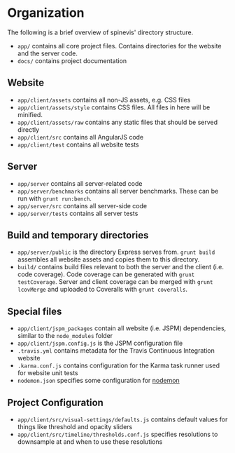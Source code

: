 # Organization

The following is a brief overview of spinevis' directory structure.

 - `app/` contains all core project files. Contains directories for the website and the server code.
 - `docs/` contains project documentation

## Website

 - `app/client/assets` contains all non-JS assets, e.g. CSS files
 - `app/client/assets/style` contains CSS files. All files in here will be minified.
 - `app/client/assets/raw` contains any static files that should be served directly
 - `app/client/src` contains all AngularJS code
 - `app/client/test` contains all website tests

## Server

 - `app/server` contains all server-related code
 - `app/server/benchmarks` contains all server benchmarks. These can be run with `grunt run:bench`.
 - `app/server/src` contains all server-side code
 - `app/server/tests` contains all server tests

## Build and temporary directories

 - `app/server/public` is the directory Express serves from. `grunt build` assembles all website assets and copies them to this directory.
 - `build/` contains build files relevant to both the server and the client (i.e. code coverage). Code coverage can be generated with `grunt testCoverage`. Server and client coverage can be merged with `grunt lcovMerge` and uploaded to Coveralls with `grunt coveralls`.

## Special files

 - `app/client/jspm_packages` contain all website (i.e. JSPM) dependencies, similar to the `node_modules` folder
 - `app/client/jspm.config.js` is the JSPM configuration file
 - `.travis.yml` contains metadata for the Travis Continuous Integration website
 - `.karma.conf.js` contains configuration for the Karma task runner used for website unit tests
 - `nodemon.json` specifies some configuration for [nodemon](https://github.com/remy/nodemon)

## Project Configuration

 - `app/client/src/visual-settings/defaults.js` contains default values for things like threshold and opacity sliders
 - `app/client/src/timeline/thresholds.conf.js` specifies resolutions to downsample at and when to use these resolutions
